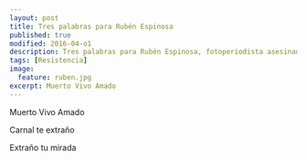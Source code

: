 ```yaml
---
layout: post
title: Tres palabras para Rubén Espinosa
published: true
modified: 2016-04-o1
description: Tres palabras para Rubén Espinosa, fotoperiodista asesinado en Veracruz
tags: [Resistencia]
image:
  feature: ruben.jpg
excerpt: Muerto Vivo Amado
---
```

Muerto Vivo Amado

Carnal te extraño

Extraño tu mirada
